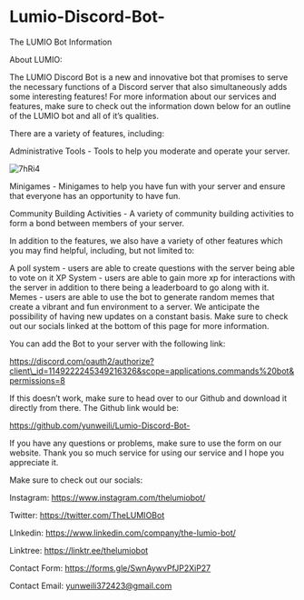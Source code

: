 # Lumio-Discord-Bot-

The LUMIO Bot Information

About LUMIO:

The LUMIO Discord Bot is a new and innovative bot that promises to serve the necessary functions of a Discord server that also simultaneously adds some interesting features! For more information about our services and features, make sure to check out the information down below for an outline of the LUMIO bot and all of it’s qualities.

There are a variety of features, including:

Administrative Tools - Tools to help you moderate and operate your server.

![7hRi4](https://github.com/yunweili/LUMIOBot/assets/66052222/9e913dc7-1aa4-4033-b874-e89cf6010641)

Minigames - Minigames to help you have fun with your server and ensure that everyone has an opportunity to have fun.

Community Building Activities - A variety of community building activities to form a bond between members of your server.

In addition to the features, we also have a variety of other features which you may find helpful, including, but not limited to:

A poll system - users are able to create questions with the server being able to vote on it
XP System - users are able to gain more xp for interactions with the server in addition to there being a leaderboard to go along with it.
Memes - users are able to use the bot to generate random memes that create a vibrant and fun environment to a server.
We anticipate the possibility of having new updates on a constant basis. Make sure to check out our socials linked at the bottom of this page for more information.

You can add the Bot to your server with the following link:

https://discord.com/oauth2/authorize?client\_id=1149222245349216326&scope=applications.commands%20bot&permissions=8

If this doesn’t work, make sure to head over to our Github and download it directly from there. The Github link would be:

https://github.com/yunweili/Lumio-Discord-Bot-

If you have any questions or problems, make sure to use the form on our website. Thank you so much service for using our service and I hope you appreciate it.

Make sure to check out our socials:

Instagram: https://www.instagram.com/thelumiobot/

Twitter: https://twitter.com/TheLUMIOBot

LInkedin: https://www.linkedin.com/company/the-lumio-bot/

Linktree: https://linktr.ee/thelumiobot

Contact Form: https://forms.gle/SwnAywvPfJP2XiP27

Contact Email: yunweili372423@gmail.com
